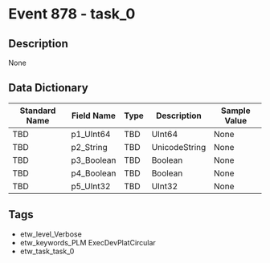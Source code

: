 # Event 878 - task_0

## Description
None

## Data Dictionary
|Standard Name|Field Name|Type|Description|Sample Value|
|---|---|---|---|---|
|TBD|p1_UInt64|TBD|UInt64|None|None|
|TBD|p2_String|TBD|UnicodeString|None|None|
|TBD|p3_Boolean|TBD|Boolean|None|None|
|TBD|p4_Boolean|TBD|Boolean|None|None|
|TBD|p5_UInt32|TBD|UInt32|None|None|

## Tags
* etw_level_Verbose
* etw_keywords_PLM ExecDevPlatCircular
* etw_task_task_0